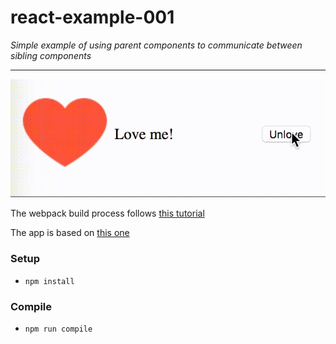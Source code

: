 # react-example-001
_Simple example of using parent components to communicate between sibling components_

---

![](src/images/demo.gif)

The webpack build process follows [this tutorial](https://www.andrewhfarmer.com/build-your-own-starter/#0-intro)

The app is based on [this one](http://react.tips/how-reactjs-components-communicate/)


### Setup
* `npm install`

### Compile
* `npm run compile`
